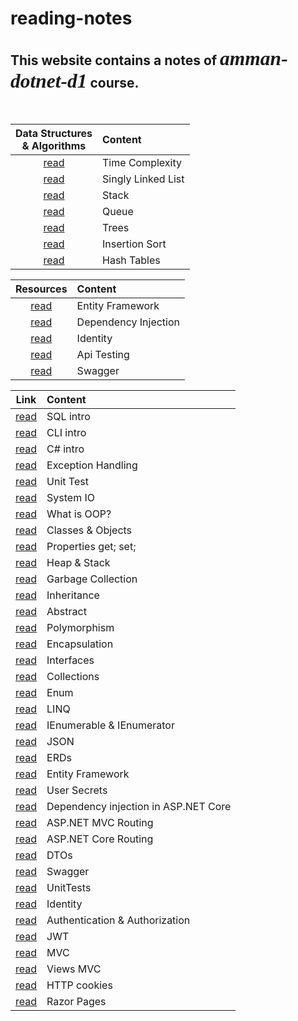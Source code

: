 # reading-notes

## This website contains a notes of *<span style="font-family:Papyrus; font-size:1.5em">amman-dotnet-d1</span>* course.

<br>

|Data Structures <br> & Algorithms|Content|
|:-----------: | :-----------    |
|[read](DSA/Complexity.md)|Time Complexity|
|[read](DSA/SinglyLinkedList.md)|Singly Linked List|
|[read](DSA/Stack.md)|Stack|
|[read](DSA/Queue.md)|Queue|
|[read](DSA/Trees.md)|Trees|
|[read](DSA/InsertionSort.md)|Insertion Sort|
|[read](DSA/HashTables.md)|Hash Tables|

|Resources|Content|
|:-----------: | :-----------    |
|[read](Resources/ef-web-app.md)|Entity Framework|
|[read](Resources/di-repository-workshop.md)|Dependency Injection|
|[read](Resources/identity.md)|Identity|
|[read](Resources/api_testing.md)|Api Testing|
|[read](Resources/swagger.md)|Swagger|

|Link|Content|
|:----------: | :----------    |
|[read](Lectures/SQL.md)|SQL intro|
|[read](Lectures/CLI.md)|CLI intro|
|[read](Lectures/CSharp.md)|C# intro|
|[read](Lectures/ExceptionHandling.md)|Exception Handling|
|[read](Lectures/UnitTest.md)|Unit Test|
|[read](Lectures/SystemIO.md)|System IO|
|[read](Lectures/OOP/OOP.md)|What is OOP?|
|[read](Lectures/OOP/ClassesObjects.md)|Classes & Objects|
|[read](Lectures/Properties.md)|Properties get; set;|
|[read](Lectures/HeapStack.md)|Heap & Stack|
|[read](Lectures/GarbageCollection.md)|Garbage Collection|
|[read](Lectures/Inheritance.md)|Inheritance|
|[read](Lectures/Abstract.md)|Abstract|
|[read](Lectures/Polymorphism.md)|Polymorphism|
|[read](Lectures/Encapsulation.md)|Encapsulation|
|[read](Lectures/Interface.md)|Interfaces|
|[read](Lectures/Collections.md)|Collections|
|[read](Lectures/Enum.md)|Enum|
|[read](Lectures/LINQ.md)|LINQ|
|[read](Lectures/IEnumerableAndIEnumerator.md)|IEnumerable & IEnumerator |
|[read](Lectures/JSON.md)|JSON|
|[read](Lectures/ERDs.md)|ERDs|
|[read](Lectures/EntityFramework.md)|Entity Framework|
|[read](Lectures/UserSecrets.md)|User Secrets|
|[read](Lectures/DependencyInjection.md)|Dependency injection in ASP.NET Core|
|[read](Lectures/ASP.NETMVCRouting.md)|ASP.NET MVC Routing|
|[read](Lectures/ASP.NETCoreRouting.md)|ASP.NET Core Routing|
|[read](Lectures/DTOs.md)|DTOs|
|[read](Lectures/Swagger.md)|Swagger|
|[read](Lectures/UnitTests.md)|UnitTests|
|[read](Lectures/Identity.md)|Identity|
|[read](Lectures/Authentication.md)|Authentication & Authorization|
|[read](Lectures/JWT.md)|JWT|
|[read](Lectures/MVC.md)|MVC|
|[read](Lectures/ViewsMVC.md)|Views MVC|
|[read](Lectures/HttpCookies.md)|HTTP cookies|
|[read](Lectures/RazorPages.md)|Razor Pages|
